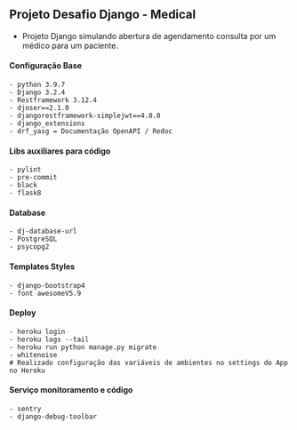## Projeto Desafio Django - Medical

- Projeto Django simulando abertura de agendamento consulta por um médico para um paciente.

#### Configuração Base
```shell 
- python 3.9.7
- Django 3.2.4
- Restframework 3.12.4
- djoser==2.1.0
- djangorestframework-simplejwt==4.8.0
- django_extensions
- drf_yasg = Documentação OpenAPI / Redoc
```

#### Libs auxiliares para código
```shell 
- pylint
- pre-commit
- black
- flask8
```

#### Database
```shell
- dj-database-url 
- PostgreSQL
- psycopg2
```

#### Templates Styles
```shell
- django-bootstrap4 
- font awesomeV5.9  
```

#### Deploy
```shell
- heroku login
- heroku logs --tail 
- heroku run python manage.py migrate  
- whitenoise
# Realizado configuração das variáveis de ambientes no settings do App no Heroku
```

#### Serviço monitoramento e código
```shell 
- sentry
- django-debug-toolbar
```


